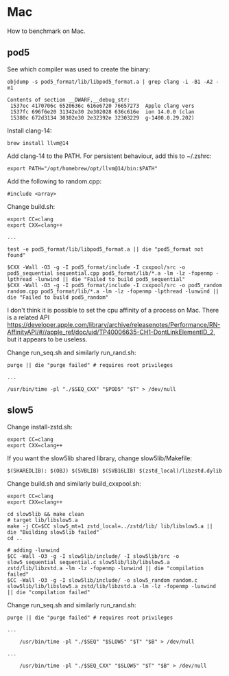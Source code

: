 Mac
===
How to benchmark on Mac.

pod5
----
See which compiler was used to create the binary:

	objdump -s pod5_format/lib/libpod5_format.a | grep clang -i -B1 -A2 -m1

	Contents of section __DWARF,__debug_str:
	 1537ec 4170706c 6520636c 616e6720 76657273  Apple clang vers
	 1537fc 696f6e20 31342e30 2e302028 636c616e  ion 14.0.0 (clan
	 15380c 672d3134 30302e30 2e32392e 32303229  g-1400.0.29.202)

Install clang-14:

	brew install llvm@14

Add clang-14 to the PATH. For persistent behaviour, add this to ~/.zshrc:

	export PATH="/opt/homebrew/opt/llvm@14/bin:$PATH"

Add the following to random.cpp:

	#include <array>

Change build.sh:

	export CC=clang
	export CXX=clang++

	...

	test -e pod5_format/lib/libpod5_format.a || die "pod5_format not found"

	$CXX -Wall -O3 -g -I pod5_format/include -I cxxpool/src -o pod5_sequential sequential.cpp pod5_format/lib/*.a -lm -lz -fopenmp -lpthread -lunwind || die "Failed to build pod5_sequential"
	$CXX -Wall -O3 -g -I pod5_format/include -I cxxpool/src -o pod5_random random.cpp pod5_format/lib/*.a -lm -lz -fopenmp -lpthread -lunwind || die "Failed to build pod5_random"

I don't think it is possible to set the cpu affinity of a process on Mac. There
is a related API <https://developer.apple.com/library/archive/releasenotes/Performance/RN-AffinityAPI/#//apple_ref/doc/uid/TP40006635-CH1-DontLinkElementID_2>,
but it appears to be useless.

Change run_seq.sh and similarly run_rand.sh:

	purge || die "purge failed" # requires root privileges

	...

	/usr/bin/time -pl "./$SEQ_CXX" "$POD5" "$T" > /dev/null

slow5
-----
Change install-zstd.sh:

	export CC=clang
	export CXX=clang++

If you want the slow5lib shared library, change slow5lib/Makefile:

	$(SHAREDLIB): $(OBJ) $(SVBLIB) $(SVB16LIB) $(zstd_local)/libzstd.dylib

Change build.sh and similarly build_cxxpool.sh:

	export CC=clang
	export CXX=clang++

	cd slow5lib && make clean
	# target lib/libslow5.a
	make -j CC=$CC slow5_mt=1 zstd_local=../zstd/lib/ lib/libslow5.a || die "Building slow5lib failed"
	cd ..

	# adding -lunwind
	$CC -Wall -O3 -g -I slow5lib/include/ -I slow5lib/src -o slow5_sequential sequential.c slow5lib/lib/libslow5.a zstd/lib/libzstd.a -lm -lz -fopenmp -lunwind || die "compilation failed"
	$CC -Wall -O3 -g -I slow5lib/include/ -o slow5_random random.c slow5lib/lib/libslow5.a zstd/lib/libzstd.a -lm -lz -fopenmp -lunwind || die "compilation failed"

Change run_seq.sh and similarly run_rand.sh:

	purge || die "purge failed" # requires root privileges

	...

		/usr/bin/time -pl "./$SEQ" "$SLOW5" "$T" "$B" > /dev/null

	...

		/usr/bin/time -pl "./$SEQ_CXX" "$SLOW5" "$T" "$B" > /dev/null
